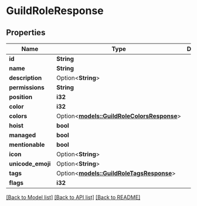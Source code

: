 # GuildRoleResponse

## Properties

Name | Type | Description | Notes
------------ | ------------- | ------------- | -------------
**id** | **String** |  | 
**name** | **String** |  | 
**description** | Option<**String**> |  | [optional]
**permissions** | **String** |  | 
**position** | **i32** |  | 
**color** | **i32** |  | 
**colors** | Option<[**models::GuildRoleColorsResponse**](GuildRoleColorsResponse.md)> |  | [optional]
**hoist** | **bool** |  | 
**managed** | **bool** |  | 
**mentionable** | **bool** |  | 
**icon** | Option<**String**> |  | [optional]
**unicode_emoji** | Option<**String**> |  | [optional]
**tags** | Option<[**models::GuildRoleTagsResponse**](GuildRoleTagsResponse.md)> |  | [optional]
**flags** | **i32** |  | 

[[Back to Model list]](../README.md#documentation-for-models) [[Back to API list]](../README.md#documentation-for-api-endpoints) [[Back to README]](../README.md)


